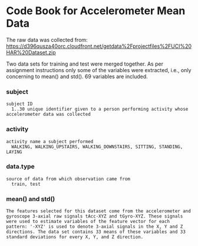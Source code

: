 Code Book for Accelerometer Mean Data
========================================================

The raw data was collected from: https://d396qusza40orc.cloudfront.net/getdata%2Fprojectfiles%2FUCI%20HAR%20Dataset.zip

Two data sets for training and test were merged together. As per assignment instructions only some of the variables
were extracted, i.e., only concerning to mean() and std(). 69 variables are included.

### subject 
    subject ID
      1..30 unique identifier given to a person performing activity whose accelerometer data was collected
      
### activity
    activity name a subject performed
      WALKING, WALKING_UPSTAIRS, WALKING_DOWNSTAIRS, SITTING, STANDING, LAYING
    
### data.type
    source of data from which observation came from
      train, test

### mean() and std()
    The features selected for this dataset come from the accelerometer and gyroscope 3-axial raw signals tAcc-XYZ and tGyro-XYZ. These signals were used to estimate variables of the feature vector for each pattern: '-XYZ' is used to denote 3-axial signals in the X, Y and Z directions. The data set contains 33 means of these variables and 33 standard deviations for every X, Y, and Z direction.


